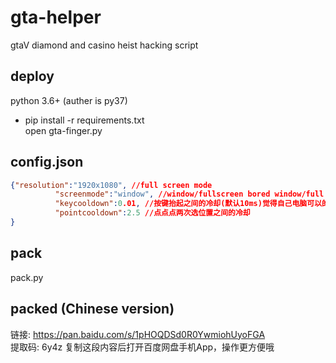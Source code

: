 # gta-helper
gtaV diamond and casino heist hacking script
## deploy  
python 3.6+ (auther is py37)  
- pip install -r requirements.txt  
open gta-finger.py
## config.json  
  ```json
 {"resolution":"1920x1080", //full screen mode
            "screenmode":"window", //window/fullscreen bored window/full screen
            "keycooldown":0.01, //按键抬起之间的冷却(默认10ms)觉得自己电脑可以的可以调成0
            "pointcooldown":2.5 //点点点两次选位置之间的冷却
}
```

## pack
pack.py
## packed (Chinese version)
链接: https://pan.baidu.com/s/1pHOQDSd0R0YwmiohUyoFGA   
提取码: 6y4z 复制这段内容后打开百度网盘手机App，操作更方便哦
 
    
